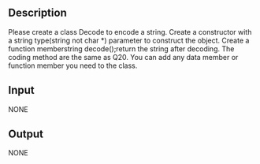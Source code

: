 ## Description

Please create a class Decode to encode a string.
Create a constructor with a string type(string not char *) parameter to construct the object.
Create a function memberstring decode();return the string after decoding.
The coding method are the same as Q20.
You can add any data member or function member you need to the class.

## Input
NONE

## Output
NONE